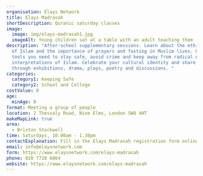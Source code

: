 ```yaml
---
organisation: Elays Network
title: Elays Madrasah
shortDescription: Quranic saturday classes
image:
  image: img/elays-madrasah1.jpg
  imageAlt: Young children sat at a table with an adult teaching them
description: "After-school supplementary sessions. Learn about the ethical codes
  of Islam and the importance of prayers and fasting in Muslim lives. Get the
  tools you need to stay safe, avoid crime and keep away from radical or extreme
  interpretations of Islam. Celebrate your cultural identity and share it
  through exhibitions, drama, plays, poetry and discussions. "
categories:
  category1: Keeping Safe
  category2: School and College
costValue: 0
age:
  minAge: 0
format: Meeting a group of people
location: 2 Thessaly Road, Nine Elms, London SW8 4HT
makeMapLink: true
area:
  - Brixton Stockwell
time: Saturdays, 10.00am - 1.30pm
contactExplanation: Fill in the Elays Madrasah registration form online below.
email: info@elaysnetwork.com
form: https://www.elaysnetwork.com/elays-madrasah
phone: 020 7720 6864
website: https://www.elaysnetwork.com/elays-madrasah
---
```


